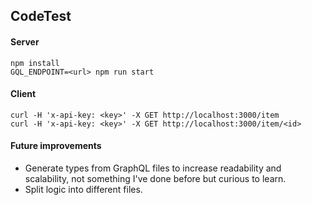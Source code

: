 ## CodeTest

#### Server

```
npm install
GQL_ENDPOINT=<url> npm run start
```

#### Client
```
curl -H 'x-api-key: <key>' -X GET http://localhost:3000/item
curl -H 'x-api-key: <key>' -X GET http://localhost:3000/item/<id>
```

#### Future improvements

* Generate types from GraphQL files to increase readability and scalability, not something I've done before but curious to learn.
* Split logic into different files.